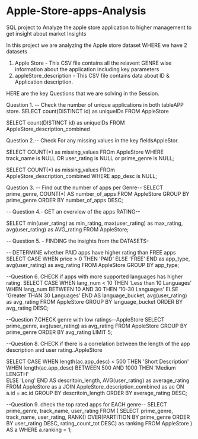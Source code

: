 # Apple-Store-apps-Analysis
SQL project to Analyze the apple store application to higher management to get insight about market Insights

In this project we are analyzing the Apple store dataset WHERE we have 2 datasets
1. Apple Store - This CSV file contains all the relavent GENRE wise information about the application including key parameters
2. appleStore_description - This CSV file contains data about ID & Application description.

HERE are the key Questions that we are solving in the Session. 

Question 1. -- Check the number of unique applications in both tableAPP store.
SELECT count(DISTINCT id) as uniqueIDs
FROM AppleStore

SELECT count(DISTINCT id) as uniqueIDs
FROM AppleStore_description_combined

Question 2.-- Check For any missing values in the key fieldsAppleStor.

SELECT COUNT(*)  as missing_values
FROm AppleStore
WHERE track_name is NULL OR user_rating  is NULL or prime_genre is NULL;

SELECT COUNT(*)  as missing_values
FROm AppleStore_description_combined
WHERE app_desc is NULL;

Question 3. -- Find out the number of apps per Genre-- 
SELECT prime_genre, COUNT(*) AS number_of_apps
FROM AppleStore
GROUP BY prime_genre
ORDER BY number_of_apps DESC;

--  Question 4.- GET an overview of the apps RATING-- 

SELECT 	min(user_rating) as min_rating,
		max(user_rating) as max_rating,
        avg(user_rating) as AVG_rating
FROM AppleStore;

-- Question 5. - FINDING the insights from the DATASETS- 

-- DETERMINE whether PAID apps have higher rating than FREE apps
SELECT CASE
			WHEN price > 0 THEN 'PAID'
            ELSE 'FREE'
       END as app_type,
       avg(user_rating) as avg_rating
 FROM AppleStore
 GROUP BY app_type;
 
 --Question 6. CHECK if apps with more supported languages has higher rating.
 SELECT CASE
 			WHEN lang_num < 10 THEN 'Less than 10 Languages'
            WHEN lang_num BETWEEN 10 AND 30 THEN '10-30 Languages'
            ELSE 'Greater THAN 30 Languages'
        END AS language_bucket,
   		avg(user_rating) as avg_rating
FROM AppleStore
GROUP BY language_bucket
ORDER BY avg_rating DESC;

--Question 7.CHECK genre with low ratings--AppleStore
SELECT prime_genre, avg(user_rating) as avg_rating
FROM AppleStore
GROUP BY prime_genre
ORDER BY avg_rating LIMIT 5;

--Question 8. CHECK if there is a correlation between the length of the app description and user rating..AppleStore

SELECT CASE	
			WHEN length(ac.app_desc) < 500 THEN 'Short Description'
            WHEN length(ac.app_desc) BETWEEN 500 AND 1000 THEN 'Medium LENGTH'	
            ELSE 'Long'
       	END AS descritoin_length, 
        AVG(user_rating) as average_rating
FROM  AppleStore as a 
JOIN 
	AppleStore_description_combined as ac
ON a.id = ac.id
GROUP BY descritoin_length
ORDER BY average_rating DESC;

--Question 9. check the top rated apps for EACH genre-- 
SELECT 
	prime_genre,
    track_name,
    user_rating
FROM (
	SELECT 
  	prime_genre,
    track_name,
    user_rating, RANK() OVER(PARTITION BY prime_genre ORDER BY user_rating DESC, rating_count_tot DESC) as ranking
  FROM AppleStore
) AS a 
WHERE a.ranking = 1;
